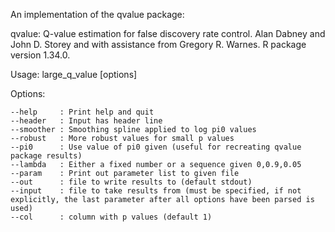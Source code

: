 An implementation of the qvalue package:

qvalue: Q-value estimation for false discovery rate control. Alan Dabney and John D. Storey and with assistance from Gregory R. Warnes. R package version 1.34.0.

Usage: large_q_value [options]

Options:

    --help     : Print help and quit
    --header   : Input has header line
    --smoother : Smoothing spline applied to log pi0 values
    --robust   : More robust values for small p values
    --pi0      : Use value of pi0 given (useful for recreating qvalue package results)
    --lambda   : Either a fixed number or a sequence given 0,0.9,0.05
    --param    : Print out parameter list to given file
    --out      : file to write results to (default stdout)
    --input    : file to take results from (must be specified, if not explicitly, the last parameter after all options have been parsed is used)
    --col      : column with p values (default 1)
